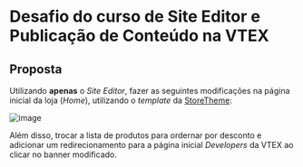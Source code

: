 # Desafio do curso de Site Editor e Publicação de Conteúdo na VTEX

## Proposta
Utilizando **apenas** o *Site Editor*, fazer as seguintes modificações na página inicial da loja (*Home*), utilizando o *template* da [StoreTheme](https://github.com/vtex-apps/store-theme): 

![image](https://user-images.githubusercontent.com/43679629/93240130-22221e00-f75a-11ea-9301-fe3651451921.png)


Além disso, trocar a lista de produtos para ordernar por desconto e adicionar um redirecionamento para a página inicial _Developers_ da VTEX ao clicar no banner modificado.

